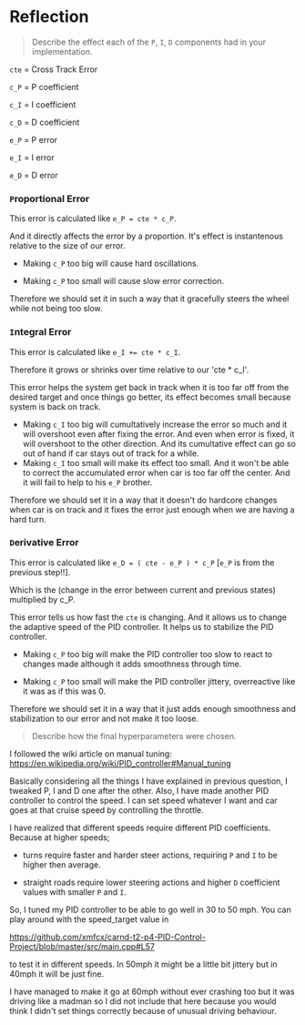 # Reflection

> Describe the effect each of the `P`, `I`, `D` components had in your implementation.

`cte` = Cross Track Error

`c_P` = P coefficient

`c_I` = I coefficient

`c_D` = D coefficient

`e_P` = P error

`e_I` = I error

`e_D` = D error

### `P`roportional Error

This error is calculated like `e_P = cte * c_P`.

And it directly affects the error by a proportion. 
It's effect is instantenous relative to the size of our error.

* Making `c_P` too big will cause hard oscillations.

* Making `c_P` too small will cause slow error correction.

Therefore we should set it in such a way that it gracefully steers the wheel while not being too slow.

### `I`ntegral Error

This error is calculated like `e_I += cte * c_I`.

Therefore it grows or shrinks over time relative to our 'cte * c_I'.

This error helps the system get back in track when it is too far off from the
desired target and once things go better, its effect becomes small because system is back on track.

* Making `c_I` too big will cumultatively increase the error so much and it will overshoot even after fixing
the error. And even when error is fixed, it will overshoot to the other direction. And its cumultative effect
can go so out of hand if car stays out of track for a while.
* Making `c_I` too small will make its effect too small. And it won't be able to correct the accumulated error
when car is too far off the center. And it will fail to help to his `e_P` brother.

Therefore we should set it in a way that it doesn't do hardcore changes when car is on track and it
fixes the error just enough when we are having a hard turn.

### `D`erivative Error

This error is calculated like `e_D = ( cte - e_P ) * c_P` [`e_P` is from the previous step!!].

Which is the (change in the error between current and previous states) multiplied by c_P.

This error tells us how fast the `cte` is changing.
And it allows us to change the adaptive speed of the PID controller.
It helps us to stabilize the PID controller.

* Making `c_P` too big will make the PID controller too slow to react to changes made although it adds 
smoothness through time.

* Making `c_P` too small will make the PID controller jittery, overreactive like it was as if this was 0.

Therefore we should set it in a way that it just adds enough smoothness and stabilization to our error
and not make it too loose.

> Describe how the final hyperparameters were chosen.

I followed the wiki article on manual tuning: https://en.wikipedia.org/wiki/PID_controller#Manual_tuning

Basically considering all the things I have explained in previous question, I tweaked P, I and D one after the other.
Also, I have made another PID controller to control the speed. I can set speed whatever I want and car goes
at that cruise speed by controlling the throttle.

I have realized that different speeds require different PID coefficients. 
Because at higher speeds;

* turns require faster and harder steer actions, requiring `P` and `I` to be higher then average.

* straight roads require lower steering actions and higher `D` coefficient values with smaller `P` and `I`.

So, I tuned my PID controller to be able to go well in 30 to 50 mph. You can play around with the speed_target value in

https://github.com/xmfcx/carnd-t2-p4-PID-Control-Project/blob/master/src/main.cpp#L57

to test it in different speeds. In 50mph it might be a little bit jittery but in 40mph it will be just fine.

I have managed to make it go at 60mph without ever crashing too but it was driving like a madman so I did not include that
here because you would think I didn't set things correctly because of unusual driving behaviour.
